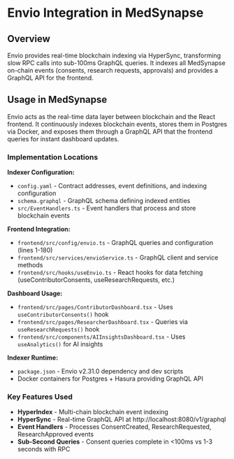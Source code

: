 # Envio Integration in MedSynapse

## Overview

Envio provides real-time blockchain indexing via HyperSync, transforming slow RPC calls into sub-100ms GraphQL queries. It indexes all MedSynapse on-chain events (consents, research requests, approvals) and provides a GraphQL API for the frontend.

## Usage in MedSynapse

Envio acts as the real-time data layer between blockchain and the React frontend. It continuously indexes blockchain events, stores them in Postgres via Docker, and exposes them through a GraphQL API that the frontend queries for instant dashboard updates.

### Implementation Locations

**Indexer Configuration:**
- `config.yaml` - Contract addresses, event definitions, and indexing configuration
- `schema.graphql` - GraphQL schema defining indexed entities
- `src/EventHandlers.ts` - Event handlers that process and store blockchain events

**Frontend Integration:**
- `frontend/src/config/envio.ts` - GraphQL queries and configuration (lines 1-180)
- `frontend/src/services/envioService.ts` - GraphQL client and service methods
- `frontend/src/hooks/useEnvio.ts` - React hooks for data fetching (useContributorConsents, useResearchRequests, etc.)

**Dashboard Usage:**
- `frontend/src/pages/ContributorDashboard.tsx` - Uses `useContributorConsents()` hook
- `frontend/src/pages/ResearcherDashboard.tsx` - Queries via `useResearchRequests()` hook
- `frontend/src/components/AIInsightsDashboard.tsx` - Uses `useAnalytics()` for AI insights

**Indexer Runtime:**
- `package.json` - Envio v2.31.0 dependency and dev scripts
- Docker containers for Postgres + Hasura providing GraphQL API

### Key Features Used

- **HyperIndex** - Multi-chain blockchain event indexing
- **HyperSync** - Real-time GraphQL API at http://localhost:8080/v1/graphql  
- **Event Handlers** - Processes ConsentCreated, ResearchRequested, ResearchApproved events
- **Sub-Second Queries** - Consent queries complete in <100ms vs 1-3 seconds with RPC

